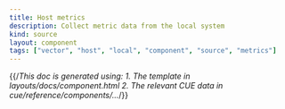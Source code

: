```yaml
---
title: Host metrics
description: Collect metric data from the local system
kind: source
layout: component
tags: ["vector", "host", "local", "component", "source", "metrics"]
---
```


{{/*This doc is generated using:
     1. The template in layouts/docs/component.html
2. The relevant CUE data in cue/reference/components/...*/}}
